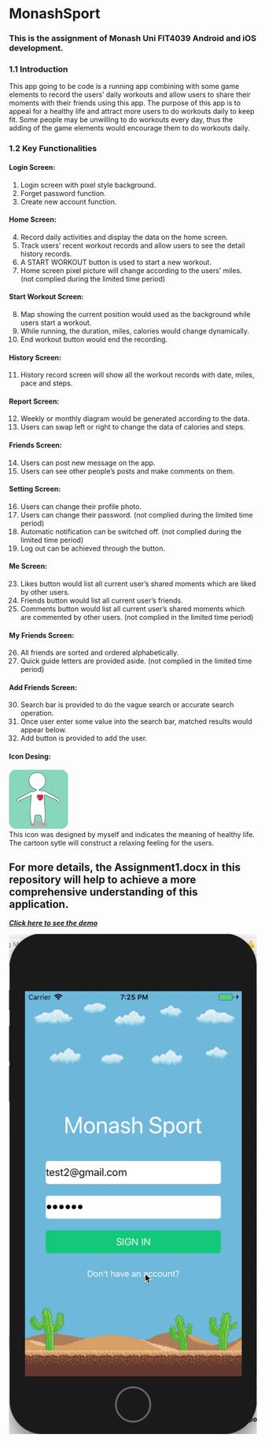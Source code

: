 # MonashSport
### This is the assignment of Monash Uni FIT4039 Android and iOS development.
### 1.1 Introduction
This app going to be code is a running app combining with some game elements to record the users’ daily workouts and allow users to share their moments with their friends using this app.
The purpose of this app is to appeal for a healthy life and attract more users to do workouts daily to keep fit.
Some people may be unwilling to do workouts every day, thus the adding of the game elements would encourage them to do workouts daily.

### 1.2 Key Functionalities
#### Login Screen:
1. Login screen with pixel style background.
2. Forget password function. 
3. Create new account function.

#### Home Screen:
4. Record daily activities and display the data on the home screen.
5. Track users’ recent workout records and allow users to see the detail history      records.
6. A START WORKOUT button is used to start a new workout.
7. Home screen pixel picture will change according to the users’ miles. (not complied during the limited time period)

#### Start Workout Screen:
8. Map showing the current position would used as the background while users start a workout.
9. While running, the duration, miles, calories would change dynamically.
10. End workout button would end the recording.

#### History Screen:
11. History record screen will show all the workout records with date, miles, pace and steps.

#### Report Screen:
12. Weekly or monthly diagram would be generated according to the data.
13. Users can swap left or right to change the data of calories and steps.

#### Friends Screen:
14. Users can post new message on the app.
15. Users can see other people’s posts and make comments on them.

#### Setting Screen:
16. Users can change their profile photo.
17. Users can change their password. (not complied during the limited time period)
18. Automatic notification can be switched off. (not complied during the limited time period)
19. Log out can be achieved through the button.

#### Me Screen:
23. Likes button would list all current user’s shared moments which are liked by other users.
24. Friends button would list all current user’s friends.
25. Comments button would list all current user’s shared moments which are commented by other users. (not complied in the limited time period)

#### My Friends Screen:
26. All friends are sorted and ordered alphabetically.
27. Quick guide letters are provided aside. (not complied in the limited time period)

#### Add Friends Screen:
30. Search bar is provided to do the vague search or accurate search operation.
31. Once user enter some value into the search bar, matched results would appear below.
32. Add button is provided to add the user.

#### Icon Desing:
![](https://github.com/shenn034/hello-world/blob/master/raw_1517319718.png)   
This icon was designed by myself and indicates the meaning of healthy life. The cartoon sytle will construct a relaxing feeling for the users.

## For more details, the Assignment1.docx in this repository will help to achieve a more comprehensive understanding of this application.

[***Click here to see the demo***](https://youtu.be/if6H4prL8vw)

![](https://github.com/shenn034/hello-world/blob/master/monash_sport.png)


